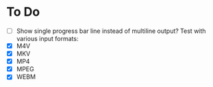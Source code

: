 # To Do
- [ ] Show single progress bar line instead of multiline output?
Test with various input formats:
- [x] M4V
- [x] MKV
- [x] MP4
- [x] MPEG
- [x] WEBM
